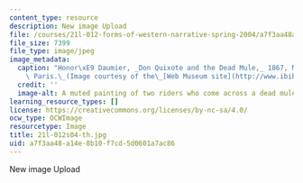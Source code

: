 ```yaml
---
content_type: resource
description: New image Upload
file: /courses/21l-012-forms-of-western-narrative-spring-2004/a7f3aa48a14e8b10f7cd5d0601a7ac86_21l-012s04-th.jpg
file_size: 7399
file_type: image/jpeg
image_metadata:
  caption: "Honor\xE9 Daumier, _Don Quixote and the Dead Mule,_ 1867, Mus\xE9e d'Orsay,\
    \ Paris.\_(Image courtesy of the\_[Web Museum site](http://www.ibiblio.org/wm/).)"
  credit: ''
  image-alt: A muted painting of two riders who come across a dead mule.
learning_resource_types: []
license: https://creativecommons.org/licenses/by-nc-sa/4.0/
ocw_type: OCWImage
resourcetype: Image
title: 21l-012s04-th.jpg
uid: a7f3aa48-a14e-8b10-f7cd-5d0601a7ac86
---
```

New image Upload